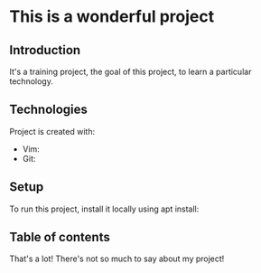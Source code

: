 # This is a wonderful project
 
## Introduction
It's a training project, the goal of this project, to learn a particular technology.

## Technologies
Project is created with:
 * Vim:
 * Git:

##  Setup
  To run this project, install it locally using apt install:

## Table of contents


  That's a lot! There's not so much to say about my project!

